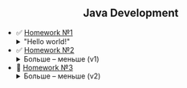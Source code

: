 <h2 align="center">Java Development</h2>

+ :white_check_mark: [Homework №1](https://github.com/YuriiPl/JavaTasks/tree/master/lesson1) <details close> <summary> "Hello world!" </summary>Задание
    1. Написать программу, которая получает из командной строки сначала слово “Hello”, потом слово “world!”. Другие вводы игнорировать с соответствующим комментарием в командной строке. <br>
    2. Из этих слов собирается предложение и выводится на экран.<br>
    3. Должен быть применен паттерн MVC.</details>
+ :white_check_mark: [Homework №2](https://github.com/YuriiPl/JavaTasks/tree/master/lesson2) <details close> <summary> Больше – меньше (v1) </summary>Задание
    Напишите игровую JAVA – программу, которая отгадывает число по принципу – «больше – меньше»:
    1. программа должна загадать произвольное число в диапазоне от 0 до 100.
    2. пользователю предлагается попробовать угадать число путем последовательного ввода чисел из диапазона ограниченного сначала числами 0 и 100, а при дальнейших попытках – с учетом ранее введенных чисел. Программа должна анализировать ввод на любые ошибочные действия пользователя.
    3. На экране должно отображаться предыдущие попытки, диапазон, в котором находится искомое число и результат предыдущего действия пользователя.
    4. При совпадении чисел – программа должна сообщить об этом пользователю и вывести всю статистику по действиям пользователя.</details>
+ :black_square_button: [Homework №3](https://github.com/YuriiPl/JavaTasks/tree/master/lesson3) <details close> <summary> Больше – меньше (v2) </summary>Задание
    Игра "Больше – меньше"
    1. Создать на бесплатном репозитории (например GitHub) свой раздел.<br>
    2. Подключить к GitHub игровую программу (учитывая правила взаемодействия с  GitHub – использовать gitIgnore и т.д.)
    3. Внести нужные исправления в игровую программу, иммитируя командную работу с Git.
    4. Методы бизнес-логики должны быть покрыты модульными тестами.</details>
